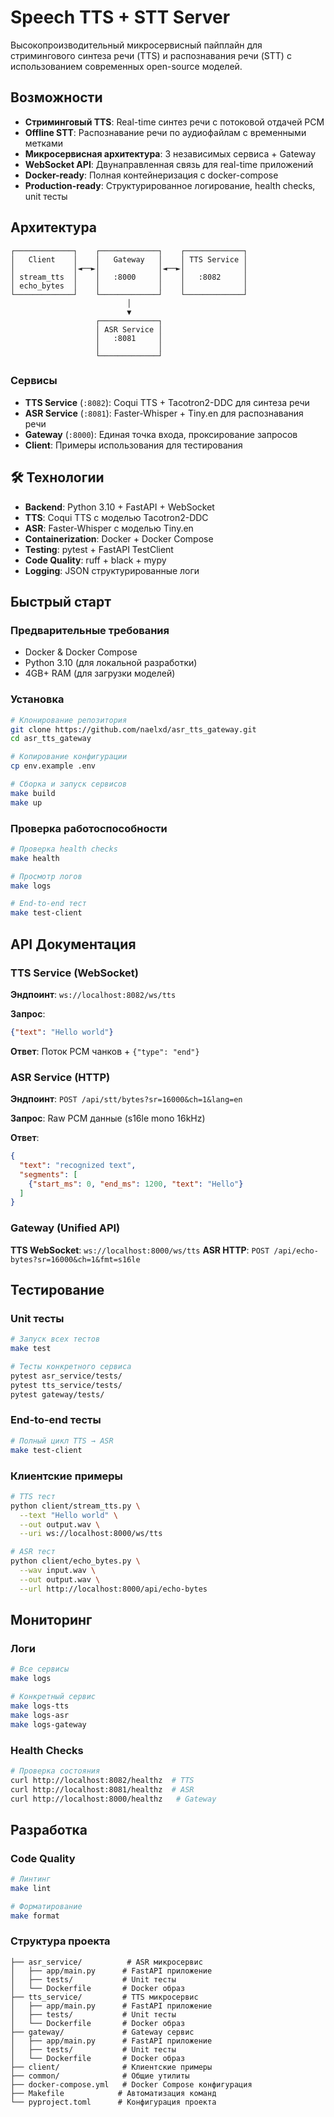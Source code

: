 # Speech TTS + STT Server

Высокопроизводительный микросервисный пайплайн для стримингового синтеза речи (TTS) и распознавания речи (STT) с использованием современных open-source моделей.

## Возможности

- **Стриминговый TTS**: Real-time синтез речи с потоковой отдачей PCM
- **Offline STT**: Распознавание речи по аудиофайлам с временными метками
- **Микросервисная архитектура**: 3 независимых сервиса + Gateway
- **WebSocket API**: Двунаправленная связь для real-time приложений
- **Docker-ready**: Полная контейнеризация с docker-compose
- **Production-ready**: Структурированное логирование, health checks, unit тесты

## Архитектура

```
┌─────────────┐    ┌─────────────┐    ┌─────────────┐
│   Client    │    │   Gateway   │    │ TTS Service │
│             │◄──►│             │◄──►│             │
│ stream_tts  │    │   :8000     │    │   :8082     │
│ echo_bytes  │    │             │    │             │
└─────────────┘    └─────────────┘    └─────────────┘
                          │
                          ▼
                   ┌─────────────┐
                   │ ASR Service │
                   │   :8081     │
                   │             │
                   └─────────────┘
```

### Сервисы

- **TTS Service** (`:8082`): Coqui TTS + Tacotron2-DDC для синтеза речи
- **ASR Service** (`:8081`): Faster-Whisper + Tiny.en для распознавания речи  
- **Gateway** (`:8000`): Единая точка входа, проксирование запросов
- **Client**: Примеры использования для тестирования

## 🛠️ Технологии

- **Backend**: Python 3.10 + FastAPI + WebSocket
- **TTS**: Coqui TTS с моделью Tacotron2-DDC
- **ASR**: Faster-Whisper с моделью Tiny.en
- **Containerization**: Docker + Docker Compose
- **Testing**: pytest + FastAPI TestClient
- **Code Quality**: ruff + black + mypy
- **Logging**: JSON структурированные логи

## Быстрый старт

### Предварительные требования

- Docker & Docker Compose
- Python 3.10 (для локальной разработки)
- 4GB+ RAM (для загрузки моделей)

### Установка

```bash
# Клонирование репозитория
git clone https://github.com/naelxd/asr_tts_gateway.git
cd asr_tts_gateway

# Копирование конфигурации
cp env.example .env

# Сборка и запуск сервисов
make build
make up
```

### Проверка работоспособности

```bash
# Проверка health checks
make health

# Просмотр логов
make logs

# End-to-end тест
make test-client
```

## API Документация

### TTS Service (WebSocket)

**Эндпоинт**: `ws://localhost:8082/ws/tts`

**Запрос**:
```json
{"text": "Hello world"}
```

**Ответ**: Поток PCM чанков + `{"type": "end"}`

### ASR Service (HTTP)

**Эндпоинт**: `POST /api/stt/bytes?sr=16000&ch=1&lang=en`

**Запрос**: Raw PCM данные (s16le mono 16kHz)

**Ответ**:
```json
{
  "text": "recognized text",
  "segments": [
    {"start_ms": 0, "end_ms": 1200, "text": "Hello"}
  ]
}
```

### Gateway (Unified API)

**TTS WebSocket**: `ws://localhost:8000/ws/tts`
**ASR HTTP**: `POST /api/echo-bytes?sr=16000&ch=1&fmt=s16le`

## Тестирование

### Unit тесты

```bash
# Запуск всех тестов
make test

# Тесты конкретного сервиса
pytest asr_service/tests/
pytest tts_service/tests/
pytest gateway/tests/
```

### End-to-end тесты

```bash
# Полный цикл TTS → ASR
make test-client
```

### Клиентские примеры

```bash
# TTS тест
python client/stream_tts.py \
  --text "Hello world" \
  --out output.wav \
  --uri ws://localhost:8000/ws/tts

# ASR тест  
python client/echo_bytes.py \
  --wav input.wav \
  --out output.wav \
  --url http://localhost:8000/api/echo-bytes
```

## Мониторинг

### Логи

```bash
# Все сервисы
make logs

# Конкретный сервис
make logs-tts
make logs-asr  
make logs-gateway
```

### Health Checks

```bash
# Проверка состояния
curl http://localhost:8082/healthz  # TTS
curl http://localhost:8081/healthz  # ASR
curl http://localhost:8000/healthz   # Gateway
```

## Разработка


### Code Quality

```bash
# Линтинг
make lint

# Форматирование
make format

```

### Структура проекта

```
├── asr_service/          # ASR микросервис
│   ├── app/main.py      # FastAPI приложение
│   ├── tests/           # Unit тесты
│   └── Dockerfile       # Docker образ
├── tts_service/         # TTS микросервис
│   ├── app/main.py      # FastAPI приложение
│   ├── tests/           # Unit тесты
│   └── Dockerfile       # Docker образ
├── gateway/             # Gateway сервис
│   ├── app/main.py      # FastAPI приложение
│   ├── tests/           # Unit тесты
│   └── Dockerfile       # Docker образ
├── client/              # Клиентские примеры
├── common/              # Общие утилиты
├── docker-compose.yml   # Docker Compose конфигурация
├── Makefile            # Автоматизация команд
└── pyproject.toml      # Конфигурация проекта
```